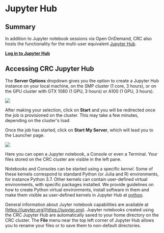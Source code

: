 # Jupyter Hub

Summary
-------

In addition to Jupyter notebook sessions via Open OnDemand, CRC also hosts the functionality for the multi-user equivalent [Jupyter Hub](https://jupyter.org/hub).

[**Log in to Jupyter Hub**](https://hub.crc.pitt.edu)

Accessing CRC Jupyter Hub
-------------------------

The **Server Options** dropdown gives you the option to create a Jupyter Hub instance on your local machine, on the SMP cluster (1 core, 3 hours), or on the GPU cluster with GTX 1080 (1 GPU, 3 hours) or A100 (1 GPU, 3 hours).

![](../_assets/img/web-portals/JupyterHubServerOptions.png)

After making your selection, click on **Start** and you will be redirected once the job is provisioned on the cluster. This may take a few minutes, depending on the cluster's load.

Once the job has started, click on **Start My Server**, which will lead you to the Launcher page.

![](../_assets/img/web-portals/JupyterHubLauncher.png)

Here you can open a Jupyter notebook, a Console or even a Terminal. Your files stored on the CRC cluster are visible in the left pane.

Notebooks and Consoles can be started using a specific _kernel_. Some of these kernels correspond to standard Python (or Julia and R) environments, for instance Python 3.7. Other kernels can contain user-defined virtual environments, with specific packages installed. We provide guidelines on how to create Python virtual environments, install software in them and make them visible as user-defined kernels in Jupyter Hub at [python](../applications/python.md).

General information about Juyter notebook capabilities are available at [https://jupyter.org](https://jupyter.org). Jupyter notebooks created using the CRC Jupyter Hub are automatically saved to your home directory on the CRC cluster. The **File** menu near the top left corner of Jupyter Hub allows you to rename your files or to save them to non-default directories.
